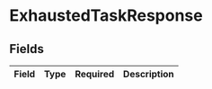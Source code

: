# ExhaustedTaskResponse


## Fields

| Field       | Type        | Required    | Description |
| ----------- | ----------- | ----------- | ----------- |